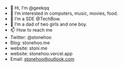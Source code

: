 - 👋 Hi, I’m @geekqq
- 👀 I’m interested in computers, music, movies, food.
- 🌱 I’m a SDE @TechBow.
- 💞️ I’m a dad of two girls and one boy.
- 📫 How to reach me 
- Twitter: @stonehoo
- Blog: stonehoo.me
- website: stoni.me
- website: stonehoo.vercel.app
- Email: stonehoo@outlook.com

<!---
geekqq/geekqq is a ✨ special ✨ repository because its `README.md` (this file) appears on your GitHub profile.
You can click the Preview link to take a look at your changes.
--->
